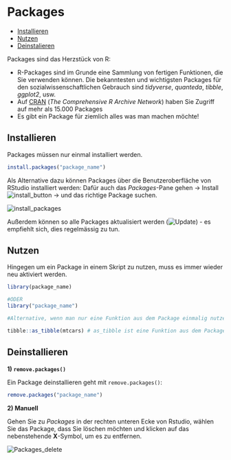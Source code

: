 # Packages 

* [Installieren](#Installieren)
* [Nutzen](#Nutzen)
* [Deinstalieren](#Deinstalieren)

Packages sind das Herzstück von R:  
* R-Packages sind im Grunde eine Sammlung von fertigen Funktionen, die Sie verwenden können. Die bekanntesten und wichtigsten Packages für den sozialwissenschaftlichen Gebrauch sind *tidyverse*, *quanteda*, *tibble*, *ggplot2*, usw.
* Auf [CRAN](https://cran.r-project.org/) (*The Comprehensive R Archive Network*) haben Sie Zugriff auf mehr als 15.000 Packages
* Es gibt ein Package für ziemlich alles was man machen möchte! 
  

## Installieren

Packages müssen nur einmal installiert werden. 

```r
install.packages("package_name")
```

Als Alternative dazu können Packages über die Benutzeroberfläche von RStudio installiert werden: Dafür auch das *Packages*-Pane gehen -> Install ![install_button](https://user-images.githubusercontent.com/17723168/141771117-9a9846af-693f-4be4-8545-cd15eb08e904.png) -> und das richtige Package suchen.   

![install_packages](https://user-images.githubusercontent.com/17723168/141770887-41ea79ba-6826-49d1-9e3f-3b234570ff98.png)

Außerdem können so alle Packages aktualisiert werden (![Update](https://user-images.githubusercontent.com/17723168/141771260-9df25473-e0a7-4fa2-8e6e-049236124734.png)) - es empfiehlt sich, dies regelmässig zu tun.



## Nutzen

Hingegen um ein Package in einem Skript zu nutzen, muss es immer wieder neu aktiviert werden. 

```r
library(package_name) 

#ODER
library("package_name")

#Alternative, wenn man nur eine Funktion aus dem Package einmalig nutzen möchte: 

tibble::as_tibble(mtcars) # as_tibble ist eine Funktion aus dem Package Tibble 

```

## Deinstallieren

**1) `remove.packages()`**

Ein Package deinstallieren geht mit `remove.packages()`:

```r
remove.packages("package_name")

```
**2) Manuell** 

Gehen Sie zu *Packages* in der rechten unteren Ecke von Rstudio, wählen Sie das Package, dass Sie löschen möchten und klicken auf das nebenstehende **X**-Symbol, um es zu entfernen.

![Packages_delete](https://user-images.githubusercontent.com/17723168/140925876-b7a7622e-9e6e-4505-b423-cb61c9a388a9.png)


